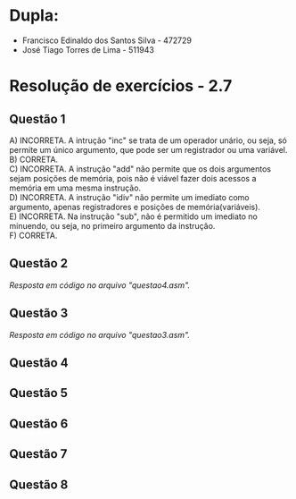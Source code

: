 # Dupla:
- Francisco Edinaldo dos Santos Silva   -    472729
- José Tiago Torres de Lima - 511943

#  Resolução de exercícios - 2.7 

##  Questão 1 
A) INCORRETA. A intrução "inc" se trata de um operador unário, ou seja, só permite um único argumento, que pode ser um registrador ou uma variável.  
B) CORRETA.  
C) INCORRETA. A instrução "add" não permite que os dois argumentos sejam posições de memória, pois não é viável fazer dois acessos a memória em uma mesma instrução.  
D) INCORRETA. A instrução "idiv" não permite um imediato como argumento, apenas registradores e posições de memória(variáveis).  
E) INCORRETA. Na instrução "sub", não é permitido um imediato no minuendo, ou seja, no primeiro argumento da instrução.  
F) CORRETA. 

## Questão 2
*Resposta em código no arquivo "questao4.asm".* 

## Questão 3
*Resposta em código no arquivo "questao3.asm".*  

## Questão 4

## Questão 5

## Questão 6

## Questão 7

## Questão 8

